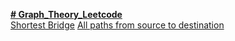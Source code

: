 <a href="https://leetcode.com/studyplan/graph-theory/"> **# Graph_Theory_Leetcode** </a><br>
<a href="https://leetcode.com/problems/shortest-bridge/description/?envType=study-plan-v2&envId=graph-theory"> Shortest Bridge</a>
<a href="https://leetcode.com/problems/all-paths-from-source-to-target/description/?envType=study-plan-v2&envId=graph-theory">All paths from source to destination</a>

